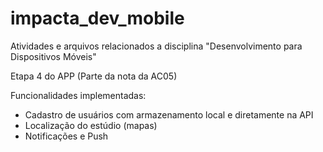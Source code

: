 # impacta_dev_mobile
Atividades e arquivos relacionados a disciplina "Desenvolvimento para Dispositivos Móveis"

Etapa 4 do APP (Parte da nota da AC05)

Funcionalidades implementadas:
- Cadastro de usuários com armazenamento local e diretamente na API
- Localização do estúdio (mapas)
- Notificações e Push
